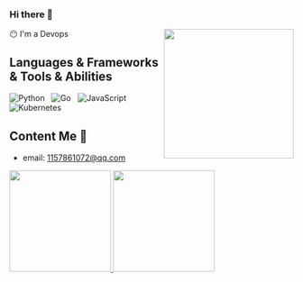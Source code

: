 ### Hi there 👋

<img align='right' src="https://media.giphy.com/media/qgQUggAC3Pfv687qPC/giphy.gif" width="230">

😶 I'm a Devops


## Languages & Frameworks & Tools & Abilities

![Python](https://img.shields.io/badge/-Python-black?logo=python&style=social)&nbsp;&nbsp;
![Go](https://img.shields.io/badge/-Go-black?logo=go&style=social)&nbsp;&nbsp;
![JavaScript](https://img.shields.io/badge/-JavaScript-black?logo=JavaScript&style=social)&nbsp;&nbsp;
![Kubernetes](https://img.shields.io/badge/-Kubernetes-black?logo=kubernetes&style=social)&nbsp;&nbsp;


## Content Me 📱

- email: <a href="mailto:1157861072@qq.com">1157861072@qq.com</a>


<a href="https://github.com/mizhexiaoxiao/github-readme-stats" title="Go to Source">
  <img height=180 src="https://github-readme-stats.vercel.app/api?username=mizhexiaoxiao&show_icons=true&theme=gotham">
</a>
<a href="https://github.com/mizhexiaoxiao/github-readme-stats">
  <img height=180 src="https://github-readme-stats.vercel.app/api/top-langs/?username=mizhexiaoxiao&hide=c%23,powershell,java&title_color=2aa889&text_color=99d1ce&icon_color=2bbc8a&bg_color=0c1014&langs_count=8&layout=compact" />
</a>
<br/>
